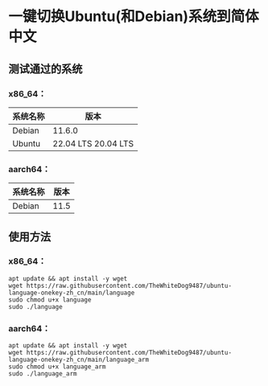 # 一键切换Ubuntu(和Debian)系统到简体中文
## 测试通过的系统
### **x86_64：**
|系统名称|版本|
|-|-|
|Debian|11.6.0|
|Ubuntu|22.04 LTS 20.04 LTS|

### **aarch64：**
|系统名称|版本|
|-|-|
|Debian|11.5|

## 使用方法
### **x86_64：**
```shell
apt update && apt install -y wget
wget https://raw.githubusercontent.com/TheWhiteDog9487/ubuntu-language-onekey-zh_cn/main/language
sudo chmod u+x language
sudo ./language
```
### **aarch64：**
```shell
apt update && apt install -y wget
wget https://raw.githubusercontent.com/TheWhiteDog9487/ubuntu-language-onekey-zh_cn/main/language_arm
sudo chmod u+x language_arm
sudo ./language_arm
```
